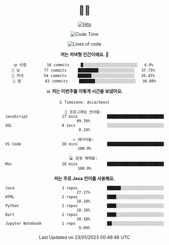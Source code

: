 <div align="center" >


# 👋🏼 

<!-- Hyunsoo's profile -->
  
[![Hits](https://hits.seeyoufarm.com/api/count/incr/badge.svg?url=https%3A%2F%2Fgithub.com%2Ftgt5248%2Fhit-counter&count_bg=%23007EC6&title_bg=%23555555&icon=angellist.svg&icon_color=%23FFFFFF&title=Number+of+visitors&edge_flat=false)](https://hits.seeyoufarm.com)

<!--START_SECTION:waka-->
![Code Time](http://img.shields.io/badge/Code%20Time-352%20hrs%2034%20mins-blue)

![Lines of code](https://img.shields.io/badge/%EC%A0%80%EB%8A%94%20%EC%97%AC%ED%83%9C%EA%B9%8C%EC%A7%80%20-66%20Thousand%20%EC%A4%84%EC%9D%98%20%EC%BD%94%EB%93%9C%EB%A5%BC%20%EC%9E%91%EC%84%B1%ED%96%88%EC%96%B4%EC%9A%94.-blue)

**저는 저녁형 인간이에요. 🦉** 

```text
🌞 아침         10 commits     █░░░░░░░░░░░░░░░░░░░░░░░░   4.9% 
🌆 낮　         77 commits     █████████░░░░░░░░░░░░░░░░   37.75% 
🌃 저녁         54 commits     ██████░░░░░░░░░░░░░░░░░░░   26.47% 
🌙 밤　         63 commits     ███████░░░░░░░░░░░░░░░░░░   30.88%

```


📊 **저는 이번주를 이렇게 시간을 보냈어요.** 

```text
⌚︎ Timezone: Asia/Seoul

💬 프로그래밍 언어들: 
JavaScript               27 mins             █████████████████████████   99.76% 
SQL                      0 secs              ░░░░░░░░░░░░░░░░░░░░░░░░░   0.24%

🔥 에디터들: 
VS Code                  28 mins             █████████████████████████   100.0%

💻 운영 체제들: 
Mac                      28 mins             █████████████████████████   100.0%

```

**저는 주로 Java 언어를 사용해요.** 

```text
Java                     3 repos             ██████░░░░░░░░░░░░░░░░░░░   27.27% 
HTML                     2 repos             ████░░░░░░░░░░░░░░░░░░░░░   18.18% 
Python                   2 repos             ████░░░░░░░░░░░░░░░░░░░░░   18.18% 
Dart                     2 repos             ████░░░░░░░░░░░░░░░░░░░░░   18.18% 
Jupyter Notebook         1 repo              ██░░░░░░░░░░░░░░░░░░░░░░░   9.09%

```



 Last Updated on 23/01/2023 00:49:46 UTC
<!--END_SECTION:waka-->
 
<!--
**tgt5248/tgt5248** is a ✨ _special_ ✨ repository because its `README.md` (this file) appears on your GitHub profile.

Here are some ideas to get you started:

- 🔭 I’m currently working on ...
- 🌱 I’m currently learning ...
- 👯 I’m looking to collaborate on ...
- 🤔 I’m looking for help with ...
- 💬 Ask me about ...
- 📫 How to reach me: ...
- 😄 Pronouns: ...
- ⚡ Fun fact: ...
-->
